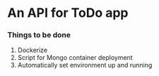 # An API for ToDo app

### Things to be done
1. Dockerize 
2. Script for Mongo container deployment
3. Automatically set environment up and running
